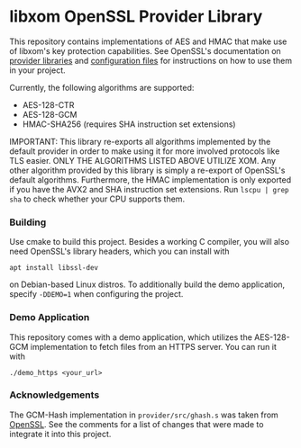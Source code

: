 # libxom OpenSSL Provider Library

This repository contains implementations of AES and HMAC that make use of libxom's key protection capabilities.
See OpenSSL's documentation on [provider libraries](https://www.openssl.org/docs/man3.0/man7/crypto.html#OPENSSL-PROVIDERS) and [configuration files](https://www.openssl.org/docs/man3.0/man5/config.html) for instructions on how to use them in your project.

Currently, the following algorithms are supported:

 * AES-128-CTR
 * AES-128-GCM
 * HMAC-SHA256 (requires SHA instruction set extensions)

IMPORTANT: This library re-exports all algorithms implemented by the default provider in order to make using it for more involved protocols like TLS easier.
ONLY THE ALGORITHMS LISTED ABOVE UTILIZE XOM. Any other algorithm provided by this library is simply a re-export of OpenSSL's default algorithms.
Furthermore, the HMAC implementation is only exported if you have the AVX2 and SHA instruction set extensions.
Run `lscpu | grep sha` to check whether your CPU supports them. 

### Building

Use cmake to build this project. Besides a working C compiler, you will also need OpenSSL's library headers, which you can install with 
```shell
apt install libssl-dev
```
on Debian-based Linux distros.
To additionally build the demo application, specify ```-DDEMO=1``` when configuring the project.

### Demo Application
This repository comes with a demo application, which utilizes the AES-128-GCM implementation to fetch files from an HTTPS server.
You can run it with 
```shell
./demo_https <your_url>
```

### Acknowledgements
The GCM-Hash implementation in ```provider/src/ghash.s``` was taken from [OpenSSL](https://github.com/openssl/openssl/blob/master/crypto/modes/asm/ghash-x86_64.pl). See the comments for a list of changes that were made to integrate it into this project.
